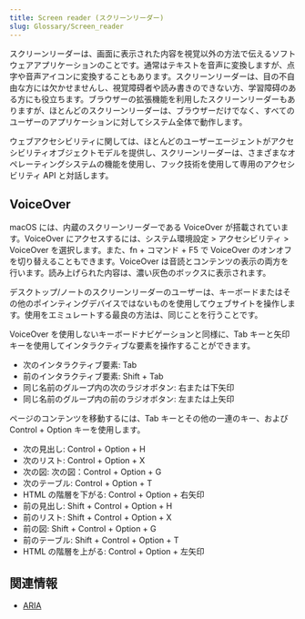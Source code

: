 ```yaml
---
title: Screen reader (スクリーンリーダー)
slug: Glossary/Screen_reader
---
```


スクリーンリーダーは、画面に表示された内容を視覚以外の方法で伝えるソフトウェアアプリケーションのことです。通常はテキストを音声に変換しますが、点字や音声アイコンに変換することもあります。スクリーンリーダーは、目の不自由な方には欠かせませんし、視覚障碍者や読み書きのできない方、学習障碍のある方にも役立ちます。ブラウザーの拡張機能を利用したスクリーンリーダーもありますが、ほとんどのスクリーンリーダーは、ブラウザーだけでなく、すべてのユーザーのアプリケーションに対してシステム全体で動作します。

ウェブアクセシビリティに関しては、ほとんどのユーザーエージェントがアクセシビリティオブジェクトモデルを提供し、スクリーンリーダーは、さまざまなオペレーティングシステムの機能を使用し、フック技術を使用して専用のアクセシビリティ API と対話します。

## VoiceOver

macOS には、内蔵のスクリーンリーダーである VoiceOver が搭載されています。VoiceOver にアクセスするには、システム環境設定 > アクセシビリティ > VoiceOver を選択します。また、fn + コマンド + F5 で VoiceOver のオンオフを切り替えることもできます。VoiceOver は音読とコンテンツの表示の両方を行います。読み上げられた内容は、濃い灰色のボックスに表示されます。

デスクトップ/ノートのスクリーンリーダーのユーザーは、キーボードまたはその他のポインティングデバイスではないものを使用してウェブサイトを操作します。使用をエミュレートする最良の方法は、同じことを行うことです。

VoiceOver を使用しないキーボードナビゲーションと同様に、Tab キーと矢印キーを使用してインタラクティブな要素を操作することができます。

- 次のインタラクティブ要素: Tab
- 前のインタラクティブ要素: Shift + Tab
- 同じ名前のグループ内の次のラジオボタン: 右または下矢印
- 同じ名前のグループ内の前のラジオボタン: 左または上矢印

ページのコンテンツを移動するには、Tab キーとその他の一連のキー、および Control + Option キーを使用します。

- 次の見出し: Control + Option + H
- 次のリスト: Control + Option + X
- 次の図: 次の図：Control + Option + G
- 次のテーブル: Control + Option + T
- HTML の階層を下がる: Control + Option + 右矢印
- 前の見出し: Shift + Control + Option + H
- 前のリスト: Shift + Control + Option + X
- 前の図: Shift + Control + Option + G
- 前のテーブル: Shift + Control + Option + T
- HTML の階層を上がる: Control + Option + 左矢印

## 関連情報

- [ARIA](/ja/docs/Web/Accessibility/ARIA)
